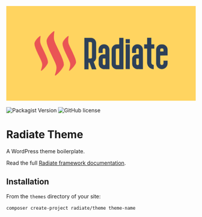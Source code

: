 ![Radiate](social-preview.png)

![Packagist Version](https://img.shields.io/packagist/v/radiate/theme?style=flat-square)
![GitHub license](https://img.shields.io/github/license/BenRutlandWeb/radiate-theme?style=flat-square)

# Radiate Theme

A WordPress theme boilerplate.

Read the full [Radiate framework documentation](https://radiate-framework.github.io/).

## Installation

From the `themes` directory of your site:

```bash
composer create-project radiate/theme theme-name
```
